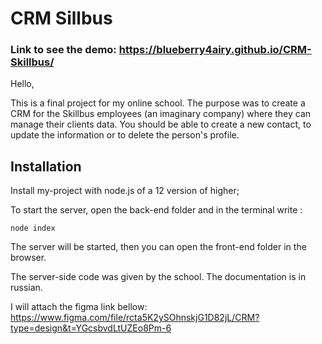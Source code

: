 
# CRM Sillbus

### Link to see the demo: https://blueberry4airy.github.io/CRM-Skillbus/

Hello, 

This is a final project for my online school. The purpose was to create a CRM for the Skillbus employees (an imaginary company) where they can manage their clients data.
You should be able to create a new contact, to update the information or to delete the person's profile.


## Installation

Install my-project with node.js of a 12 version of higher;

To start the server, open the back-end folder and in the terminal write :

```
node index
```
    
The server will be started, then you can open the front-end folder in the browser.


The server-side code was given by the school.
The documentation is in russian.

I will attach the figma link bellow:
https://www.figma.com/file/rcta5K2ySOhnskjG1D82jL/CRM?type=design&t=YGcsbvdLtUZEo8Pm-6
